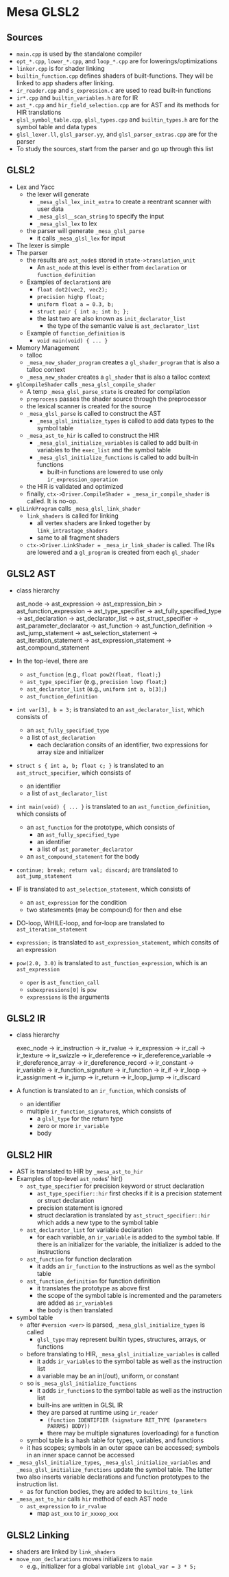 Mesa GLSL2
==========

## Sources

* `main.cpp` is used by the standalone compiler
* `opt_*.cpp`, `lower_*.cpp`, and `loop_*.cpp` are for lowerings/optimizations
* `linker.cpp` is for shader linking
* `builtin_function.cpp` defines shaders of built-functions.  They will be
  linked to app shaders after linking.
* `ir_reader.cpp` and `s_expression.c` are used to read built-in functions
* `ir*.cpp` and `builtin_variables.h` are for IR
* `ast_*.cpp` and `hir_field_selection.cpp` are for AST and its methods for HIR
  translations
* `glsl_symbol_table.cpp`, `glsl_types.cpp` and `builtin_types.h` are for the
  symbol table and data types
* `glsl_lexer.ll`, `glsl_parser.yy`, and `glsl_parser_extras.cpp` are for the
  parser
* To study the sources, start from the parser and go up through this list

## GLSL2

* Lex and Yacc
  * the lexer will generate
    * `_mesa_glsl_lex_init_extra` to create a reentrant scanner with user data
    * `_mesa_glsl__scan_string` to specify the input
    * `_mesa_glsl_lex` to lex
  * the parser will generate `_mesa_glsl_parse`
    * it calls `_mesa_glsl_lex` for input
* The lexer is simple
* The parser
  * the results are `ast_node`s stored in `state->translation_unit`
    * An `ast_node` at this level is either from `declaration` or
      `function_definition`
  * Examples of `declaration`s are
    * `float dot2(vec2, vec2);`
    * `precision highp float;`
    * `uniform float a = 0.3, b;`
    * `struct pair { int a; int b; };`
    * the last two are also known as `init_declarator_list`
      * the type of the semantic value is `ast_declarator_list`
  * Example of `function_definition` is
    * `void main(void) { ... }`
* Memory Management
  * talloc
  * `_mesa_new_shader_program` creates a `gl_shader_program` that is also a
    talloc context
  * `_mesa_new_shader` creates a `gl_shader` that is also a talloc context
* `glCompileShader` calls `_mesa_glsl_compile_shader`
  * A temp `_mesa_glsl_parse_state` is created for compilation
  * `preprocess` passes the shader source through the preprocessor
  * the lexical scanner is created for the source
  * `_mesa_glsl_parse` is called to construct the AST
    * `_mesa_glsl_initialize_types` is called to add data types to the symbol
      table
  * `_mesa_ast_to_hir` is called to construct the HIR
    * `_mesa_glsl_initialize_variables` is called to add built-in variables to
      the `exec_list` and the symbol table
    * `_mesa_glsl_initialize_functions` is called to add built-in functions
      * built-in functions are lowered to use only `ir_expression_operation`
  * the HIR is validated and optimized
  * finally, `ctx->Driver.CompileShader = _mesa_ir_compile_shader` is called. It
    is no-op.
* `glLinkProgram` calls `_mesa_glsl_link_shader`
  * `link_shaders` is called for linking
    * all vertex shaders are linked together by `link_intrastage_shaders`
    * same to all fragment shaders
  * `ctx->Driver.LinkShader = _mesa_ir_link_shader` is called.  The IRs are
    lowered and a `gl_program` is created from each `gl_shader`


## GLSL2 AST

* class hierarchy

    ast_node -> ast_expression -> ast_expression_bin
                               \> ast_function_expression
             -> ast_type_specifier
             -> ast_fully_specified_type
             -> ast_declaration
             -> ast_declarator_list
             -> ast_struct_specifier
             -> ast_parameter_declarator
             -> ast_function
             -> ast_function_definition
             -> ast_jump_statement
             -> ast_selection_statement
             -> ast_iteration_statement
             -> ast_expression_statement
             -> ast_compound_statement

* In the top-level, there are
  * `ast_function` (e.g., `float pow2(float, float);`)
  * `ast_type_specifier` (e.g., `precision lowp float;`)
  * `ast_declarator_list` (e.g., `uniform int a, b[3];`)
  * `ast_function_definition`
* `int var[3], b = 3;` is translated to an `ast_declarator_list`, which consists
  of
  * an `ast_fully_specified_type`
  * a list of `ast_declaration`
    * each declaration consits of an identifier, two expressions for array
      size and initializer
* `struct s { int a, b; float c; }` is translated to an `ast_struct_specifier`,
  which consists of
  * an identifier
  * a list of `ast_declarator_list`
* `int main(void) { ... }` is translated to an `ast_function_definition`, which
  consists of
  * an `ast_function` for the prototype, which consists of
    * an `ast_fully_specified_type`
    * an identifier
    * a list of `ast_parameter_declarator`
  * an `ast_compound_statement` for the body
* `continue; break; return val; discard;` are translated to `ast_jump_statement`
* IF is translated to `ast_selection_statement`, which consists of
  * an `ast_expression` for the condition
  * two statesments (may be compound) for then and else
* DO-loop, WHILE-loop, and for-loop are translated to `ast_iteration_statement`
* `expression;` is translated to `ast_expression_statement`, which consits of an
  expression
* `pow(2.0, 3.0)` is translated to `ast_function_expression`, which is an
  `ast_expression`
  * `oper` is `ast_function_call`
  * `subexpressions[0]` is `pow`
  * `expressions` is the arguments

## GLSL2 IR

* class hierarchy

    exec_node -> ir_instruction -> ir_rvalue -> ir_expression
                                             -> ir_call
                                             -> ir_texture
                                             -> ir_swizzle
                                             -> ir_dereference -> ir_dereference_variable
                                                               -> ir_dereference_array
                                                               -> ir_dereference_record
                                             -> ir_constant
                                -> ir_variable
                                -> ir_function_signature
                                -> ir_function
                                -> ir_if
                                -> ir_loop
                                -> ir_assignment
                                -> ir_jump -> ir_return
                                           -> ir_loop_jump
                                           -> ir_discard
* A function is translated to an `ir_function`, which consists of
  * an identifier
  * multiple `ir_function_signature`s, which consists of
    * a `glsl_type` for the return type
    * zero or more `ir_variable`
    * body

## GLSL2 HIR

* AST is translated to HIR by `_mesa_ast_to_hir`
* Examples of top-level `ast_node`s' hir()
  * `ast_type_specifier` for precision keyword or struct declaration
    * `ast_type_specifier::hir` first checks if it is a precision statement or
      struct declaration
    * precision statement is ignored
    * struct declaration is translated by `ast_struct_specifier::hir` which adds
      a new type to the symbol table
  * `ast_declarator_list` for variable declaration
    * for each variable, an `ir_variable` is added to the symbol table.  If
      there is an initializer for the variable, the initializer is added to the
      instructions
  * `ast_function` for function declaration
    * it adds an `ir_function` to the instructions as well as the symbol table
  * `ast_function_definition` for function definition
    * it translates the prototype as above first
    * the scope of the symbol table is incremented and the parameters are added
      as `ir_variable`s
    * the body is then translated
* symbol table
  * after `#version <ver>` is parsed, `_mesa_glsl_initialize_types` is called
    * `glsl_type` may represent builtin types, structures, arrays, or functions
  * before translating to HIR, `_mesa_glsl_initialize_variables` is called
    * it adds `ir_variable`s to the symbol table as well as the instruction
      list
    * a variable may be an in(/out), uniform, or constant
  * so is `_mesa_glsl_initialize_functions`
    * it adds `ir_function`s to the symbol table as well as the instruction list
    * built-ins are written in GLSL IR
    * they are parsed at runtime using `ir_reader`
      * `(function IDENTIFIER (signature RET_TYPE (parameters PARRMS) BODY))`
      * there may be multiple signatures (overloading) for a function
  * symbol table is a hash table for types, variables, and functions
  * it has scopes; symbols in an outer space can be accessed; symbols in an
    inner space cannot be accessed
* `_mesa_glsl_initialize_types`, `_mesa_glsl_initialize_variables` and
  `_mesa_glsl_initialize_functions` update the symbol table.  The latter two
  also inserts variable declarations and function prototypes to the instruction
  list.
  * as for function bodies, they are added to `builtins_to_link`
* `_mesa_ast_to_hir` calls `hir` method of each AST node
  * `ast_expression` to `ir_rvalue`
    * map `ast_xxx` to `ir_xxxop_xxx`

## GLSL2 Linking

* shaders are linked by `link_shaders`
* `move_non_declarations` moves initializers to `main`
  * e.g., initializer for a global variable `int global_var = 3 * 5;`

